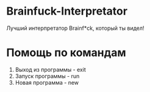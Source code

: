 # Brainfuck-Interpretator
Лучший интерпретатор Brainf*ck, который ты видел!

# Помощь по командам
1) Выход из программы - exit
2) Запуск программы - run
3) Новая программа - new
